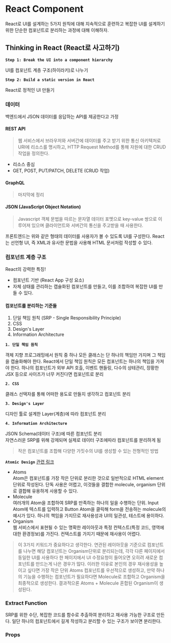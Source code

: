 # React Component

React로 UI를 설계하는 5가지 원칙에 대해 지속적으로 훈련하고 복잡한 UI를 설계하기 위한 단순한 컴포넌트로 분리하는 과정에 대해 이해하자.

## Thinking in React (React로 사고하기)

**`Step 1: Break the UI into a component hierarchy`**

UI를 컴포넌트 계층 구조(하이라키)로 나누기

**`Step 2: Build a static version in React`**

React로 정적인 UI 만들기

### 데이터

백엔드에서 JSON 데이터를 응답하는 API를 제공한다고 가정

#### REST API

> 웹 서비스에서 브라우저와 서버간에 데이터를 주고 받기 위한 통신 아키텍처로 URI에 리소스를 명시하고, HTTP Request Method를 통해 자원에 대한 CRUD 작업을 정의한다.

- 리소스 중심
- GET, POST, PUT/PATCH, DELETE (CRUD 작업)

#### GraphQL

> 마지막에 정리

#### JSON (JavaScript Object Notation)

> Javascript 객체 문법을 따르는 문자열 데이터 포멧으로 key-value 쌍으로 이루어져 있으며 클라이언트와 서버간의 통신을 주고받을 때 사용한다.

프론트엔드는 위와 같은 형태의 데이터를 사용자가 볼 수 있도록 UI를 구성한다. React는 선언형 UI, 즉 XML과 유사한 문법을 사용해 HTML 문서처럼 작성할 수 있다.

### 컴포넌트 계층 구조

React의 강력한 특징!

- 컴포넌트 기반 (React App 구성 요소)
- 자체 상태를 관리하는 캡슐화된 컴포넌트를 만들고, 이를 조합하여 복잡한 UI를 만들 수 있다.

#### 컴포넌트를 분리하는 기준들

1. 단일 책임 원칙 (SRP - Single Responsibility Principle)
2. CSS
3. Design's Layer
4. Information Architecture

**`1. 단일 책임 원칙`**

객체 지향 프로그래밍에서 원칙 중 하나
모든 클래스는 단 하나의 책임만 가지며 그 책임을 캡슐화해야 한다.
React에서 단일 책임 원칙은 모든 컴포넌트는 하나의 책임을 가져야 한다. 하나의 컴포넌트가 외부 API 호출, 이벤트 핸들링, 다수의 상테관리, 장황한 JSX 등으로 사이즈가 너무 커진다면 컴포넌트로 분리

**`2. CSS`**

클래스 선택자를 통해 어떠한 용도로 만들지 생각하고 컴포넌트 분리

**`3. Design's Layer`**

디자인 툴로 설계한 Layer(계층)에 따라 컴포넌트 분리

**`4. Information Architecture`**

JSON Schema(데이터 구조)에 따른 컴포넌트 분리  
자연스러운 SRP를 위해 강제되며 실제로 데이터 구조에따라 컴포넌트를 분리하게 됨

> 작은 컴포넌트를 조합해 다양한 가짓수의 UI를 생성할 수 있는 전형적인 방법

**`Atomic Design`** [관련 링크](https://fe-developers.kakaoent.com/2022/220505-how-page-part-use-atomic-design-system/)

- Atoms  
  Atom은 컴포넌트를 가장 작은 단위로 분리한 것으로 일반적으로 HTML element 단위로 작성된다. 단독 사용은 어렵고, 이것들을 결합한 molecule, organism 단위로 결합해 유용하게 사용할 수 있다.
- Molecule  
  여러개의 Atom을 조합하여 SRP를 만족하는 하나의 일을 수행하는 단위. Input Atom에 텍스트를 입력하고 Button Atom을 클릭해 form을 전송하는 molecule의 예시가 있다.
  하나의 책임을 가지므로 재사용성과 UI의 일관성, 테스트에 용이하다.
- Organism  
  웹 서비스에서 표현될 수 있는 명확한 레이아웃과 특정 컨텍스트(특정 코드, 영역에 대한 환경정보)를 가진다. 컨텍스트를 가지기 때문에 재사용이 어렵다.

> 이 3가지 키워드가 중요하다고 생각한다. 연관된 레이아웃을 기준으로 컴포넌트를 나누면 해당 컴포넌트는 Organism단위로 분리되는데, 각각 다른 페이지에서 동일한 UI를 사용하다 한 페이지에서 UI 수정요청이 들어오면 오히려 새로운 컴포넌트를 만드는게 나은 경우가 많다. 이러한 이유로 본인의 경우 재사용성을 높이고 싶다면 가장 작은 단위 Atoms 컴포넌트를 우선적으로 생성하고, 만약 하나의 기능을 수행하는 컴포넌트가 필요하다면 Molecule로 조합하고 Organism을 최종적으로 생성한다. 결과적으론 Atoms + Molecule 혼합된 Organism이 생성된다.

### Extract Function

SRP를 위한 수단, 복잡한 코드를 함수로 추출하여 분리하고 재사용 가능한 구조로 만든다. 일단 하나의 컴포넌트에서 길게 작성하고 분리할 수 있는 구조가 보이면 분리한다.

### Props
